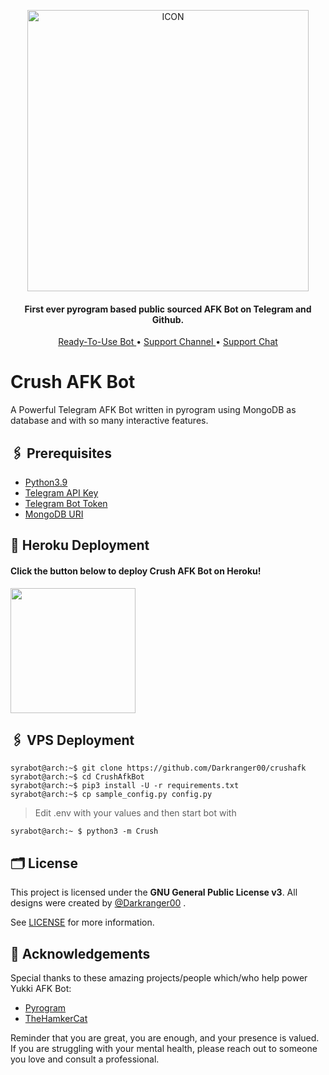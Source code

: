 <p align="center"><img src="https://te.legra.ph/file/726926b642c34831ea787.jpg" alt="ICON" width="450" height="450"/></p>

<h4 align="center">
    First ever pyrogram based public sourced AFK Bot on Telegram and Github.
</h4>
<p align="center">
    <a href="https://t.me/crushafkbot"> Ready-To-Use Bot </a> •
    <a href="https://t.me/crushbot_support"> Support Channel </a> •
    <a href="https://t.me/crushbot_support"> Support Chat </a> 
</p>
    

# Crush AFK Bot
A Powerful Telegram AFK Bot written in pyrogram using MongoDB as database and with so many interactive features.

## 🖇 Prerequisites

- [Python3.9](https://www.python.org/downloads/release/python-390/)
- [Telegram API Key](https://docs.pyrogram.org/intro/setup#api-keys)
- [Telegram Bot Token](https://t.me/botfather)
- [MongoDB URI](https://www.mongodb.com/cloud/atlas/)

## 🚀 Heroku Deployment

<h4>Click the button below to deploy Crush AFK Bot on Heroku!</h4>    
<a href="https://dashboard.heroku.com/new?template=https://github.com/Darkranger00/crushafk"><img src="https://img.shields.io/badge/Deploy%20To%20Heroku-blueviolet?style=for-the-badge&logo=heroku" width="200""/></a>

## 🖇 VPS Deployment

```console
syrabot@arch:~$ git clone https://github.com/Darkranger00/crushafk
syrabot@arch:~$ cd CrushAfkBot
syrabot@arch:~$ pip3 install -U -r requirements.txt
syrabot@arch:~$ cp sample_config.py config.py
```
> Edit .env with your values and then start bot with

```console
syrabot@arch:~ $ python3 -m Crush
```

## 🗂 License

This project is licensed under the **GNU General Public License v3**. All designs were created by [@Darkranger00](https://github.com/Darkranger00) .

See [LICENSE](LICENSE) for more information.



## 🥹 Acknowledgements

Special thanks to these amazing projects/people which/who help power Yukki AFK Bot:

- [Pyrogram](https://github.com/pyrogram/pyrogram)
- [TheHamkerCat](https://github.com/TheHamkerCat)

Reminder that you are great, you are enough, and your presence is valued. If you are struggling with your mental health, please reach out to someone you love and consult a professional.

